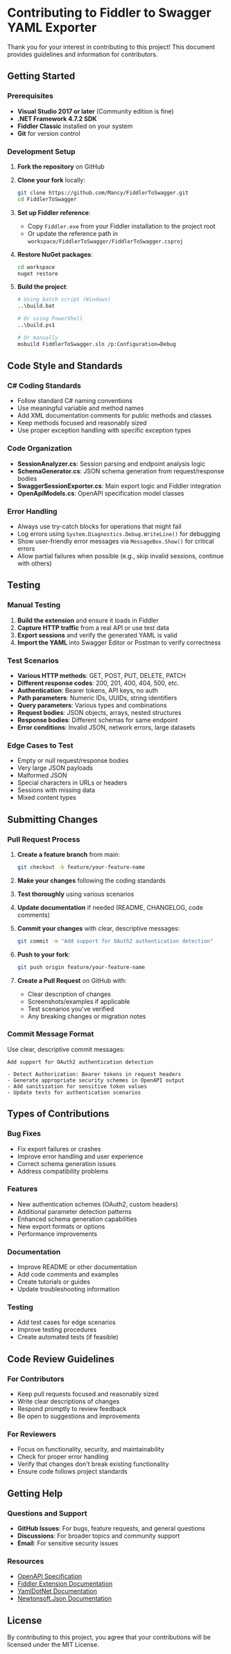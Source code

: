 # Contributing to Fiddler to Swagger YAML Exporter

Thank you for your interest in contributing to this project! This document provides guidelines and information for contributors.

## Getting Started

### Prerequisites

- **Visual Studio 2017 or later** (Community edition is fine)
- **.NET Framework 4.7.2 SDK**
- **Fiddler Classic** installed on your system
- **Git** for version control

### Development Setup

1. **Fork the repository** on GitHub
2. **Clone your fork** locally:
   ```bash
   git clone https://github.com/Mancy/FiddlerToSwagger.git
   cd FiddlerToSwagger
   ```

3. **Set up Fiddler reference**:
   - Copy `Fiddler.exe` from your Fiddler installation to the project root
   - Or update the reference path in `workspace/FiddlerToSwagger/FiddlerToSwagger.csproj`

4. **Restore NuGet packages**:
   ```bash
   cd workspace
   nuget restore
   ```

5. **Build the project**:
   ```bash
   # Using batch script (Windows)
   ..\build.bat
   
   # Or using PowerShell
   ..\build.ps1
   
   # Or manually
   msbuild FiddlerToSwagger.sln /p:Configuration=Debug
   ```

## Code Style and Standards

### C# Coding Standards

- Follow standard C# naming conventions
- Use meaningful variable and method names
- Add XML documentation comments for public methods and classes
- Keep methods focused and reasonably sized
- Use proper exception handling with specific exception types

### Code Organization

- **SessionAnalyzer.cs**: Session parsing and endpoint analysis logic
- **SchemaGenerator.cs**: JSON schema generation from request/response bodies  
- **SwaggerSessionExporter.cs**: Main export logic and Fiddler integration
- **OpenApiModels.cs**: OpenAPI specification model classes

### Error Handling

- Always use try-catch blocks for operations that might fail
- Log errors using `System.Diagnostics.Debug.WriteLine()` for debugging
- Show user-friendly error messages via `MessageBox.Show()` for critical errors
- Allow partial failures when possible (e.g., skip invalid sessions, continue with others)

## Testing

### Manual Testing

1. **Build the extension** and ensure it loads in Fiddler
2. **Capture HTTP traffic** from a real API or use test data
3. **Export sessions** and verify the generated YAML is valid
4. **Import the YAML** into Swagger Editor or Postman to verify correctness

### Test Scenarios

- **Various HTTP methods**: GET, POST, PUT, DELETE, PATCH
- **Different response codes**: 200, 201, 400, 404, 500, etc.
- **Authentication**: Bearer tokens, API keys, no auth
- **Path parameters**: Numeric IDs, UUIDs, string identifiers
- **Query parameters**: Various types and combinations
- **Request bodies**: JSON objects, arrays, nested structures
- **Response bodies**: Different schemas for same endpoint
- **Error conditions**: Invalid JSON, network errors, large datasets

### Edge Cases to Test

- Empty or null request/response bodies
- Very large JSON payloads
- Malformed JSON
- Special characters in URLs or headers
- Sessions with missing data
- Mixed content types

## Submitting Changes

### Pull Request Process

1. **Create a feature branch** from main:
   ```bash
   git checkout -b feature/your-feature-name
   ```

2. **Make your changes** following the coding standards
3. **Test thoroughly** using various scenarios
4. **Update documentation** if needed (README, CHANGELOG, code comments)
5. **Commit your changes** with clear, descriptive messages:
   ```bash
   git commit -m "Add support for OAuth2 authentication detection"
   ```

6. **Push to your fork**:
   ```bash
   git push origin feature/your-feature-name
   ```

7. **Create a Pull Request** on GitHub with:
   - Clear description of changes
   - Screenshots/examples if applicable
   - Test scenarios you've verified
   - Any breaking changes or migration notes

### Commit Message Format

Use clear, descriptive commit messages:

```
Add support for OAuth2 authentication detection

- Detect Authorization: Bearer tokens in request headers
- Generate appropriate security schemes in OpenAPI output
- Add sanitization for sensitive token values
- Update tests for authentication scenarios
```

## Types of Contributions

### Bug Fixes
- Fix export failures or crashes
- Improve error handling and user experience
- Correct schema generation issues
- Address compatibility problems

### Features
- New authentication schemes (OAuth2, custom headers)
- Additional parameter detection patterns
- Enhanced schema generation capabilities
- New export formats or options
- Performance improvements

### Documentation
- Improve README or other documentation
- Add code comments and examples
- Create tutorials or guides
- Update troubleshooting information

### Testing
- Add test cases for edge scenarios
- Improve testing procedures
- Create automated tests (if feasible)

## Code Review Guidelines

### For Contributors
- Keep pull requests focused and reasonably sized
- Write clear descriptions of changes
- Respond promptly to review feedback
- Be open to suggestions and improvements

### For Reviewers
- Focus on functionality, security, and maintainability
- Check for proper error handling
- Verify that changes don't break existing functionality
- Ensure code follows project standards

## Getting Help

### Questions and Support
- **GitHub Issues**: For bugs, feature requests, and general questions
- **Discussions**: For broader topics and community support
- **Email**: For sensitive security issues

### Resources
- [OpenAPI Specification](https://swagger.io/specification/)
- [Fiddler Extension Documentation](https://docs.telerik.com/fiddler/extend-fiddler/extendwithnet)
- [YamlDotNet Documentation](https://github.com/aaubry/YamlDotNet/wiki)
- [Newtonsoft.Json Documentation](https://www.newtonsoft.com/json/help/html/Introduction.htm)

## License

By contributing to this project, you agree that your contributions will be licensed under the MIT License. 